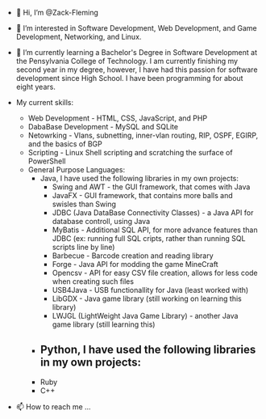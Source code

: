 - 👋 Hi, I’m @Zack-Fleming

- 👀 I’m interested in Software Development, Web Development, and Game Development, Networking, and Linux.

- 🌱 I’m currently learning a Bachelor's Degree in Software Development at the Pensylvania College of Technology. 
     I am currently finishing my second year in my degree, however, I have had this passion for software development
     since High School. I have been programming for about eight years. 

- My current skills:
  - Web Development - HTML, CSS, JavaScript, and PHP
  - DabaBase Development - MySQL and SQLite
  - Netowrking - Vlans, subnetting, inner-vlan routing, RIP, OSPF, EGIRP, and the basics of BGP
  - Scripting - Linux Shell scripting and scratching the surface of PowerShell
  - General Purpose Languages:
    - Java, I have used the following libraries in my own projects:
      - Swing and AWT - the GUI framework, that comes with Java
      - JavaFX - GUI framework, that contains more balls and swisles than Swing
      - JDBC (Java DataBase Connectivity Classes) - a Java API for database controll, using Java
      - MyBatis - Additional SQL API, for more advance features than JDBC (ex: running full SQL cripts, rather than running SQL scripts line by line)
      - Barbecue - Barcode creation and reading library
      - Forge - Java API for modding the game MineCraft
      - Opencsv - API for easy CSV file creation, allows for less code when creating such files
      - USB4Java - USB functionallity for Java (least worked with)
      - LibGDX - Java game library (still working on learning this library)
      - LWJGL (LightWeight Java Game Library) - another Java game library (still learning this)
    - Python, I have used the following libraries in my own projects:
      - 
    - Ruby
    - C++ 
     
- 📫 How to reach me ...

<!---
Zack-Fleming/Zack-Fleming is a ✨ special ✨ repository because its `README.md` (this file) appears on your GitHub profile.
You can click the Preview link to take a look at your changes.
--->

